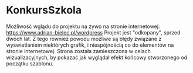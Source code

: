 # KonkursSzkola

Możliwość wglądu do projektu na żywo na stronie internetowej: https://www.adrian-bielec.pl/wordpress 
Projekt jest "odkopany", sprzed dwóch lat. Z tego również powodu możliwe są błędy związane z wyświetlaniem niektórych grafik, i niespójnością co do elementów na stronie internetowej. Strona została zamieszczona w celach wizualizacyjnych, by pokazać jak wyglądał efekt końcowy stworzonego od początku szablonu.